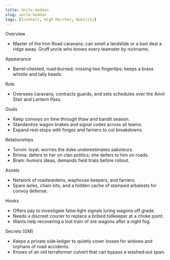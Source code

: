 ```yaml
---
title: Uncle Heddan
slug: uncle-heddan
tags: [Ironholt, High Marches, Nobility]
---
```


Overview
- Master of the Iron Road caravans; can smell a landslide or a bad deal a ridge away. Gruff uncle who knows every teamster by nickname.

Appearance
- Barrel‑chested, road‑burned; missing two fingertips; keeps a brass whistle and tally beads.

Role
- Oversees caravans, contracts guards, and sets schedules over the Anvil Stair and Lantern Pass.

Goals
- Keep convoys on time through thaw and bandit season.
- Standardize wagon brakes and signal codes across all teams.
- Expand rest‑stops with forges and farriers to cut breakdowns.

Relationships
- Torvin: loyal; worries the duke underestimates saboteurs.
- Brinna: defers to her on clan politics; she defers to him on roads.
- Bram: humors ideas, demands field trials before rollout.

Assets
- Network of roadwardens, wayhouse keepers, and farriers.
- Spare axles, chain kits, and a hidden cache of stamped arbalests for convoy defense.

Hooks
- Offers pay to investigate false‑light signals luring wagons off grade.
- Needs a discreet courier to replace a bribed tollkeeper at a choke point.
- Wants help recovering a lost train of ore wagons after a night fog.

Secrets (GM)
- Keeps a private side‑ledger to quietly cover losses for widows and orphans of road accidents.
- Knows of an old terraformer culvert that can bypass a washed‑out span.

